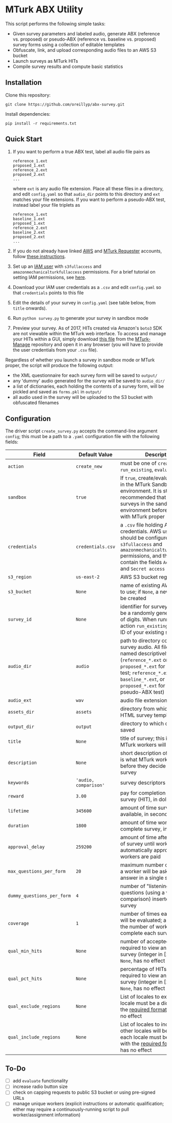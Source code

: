 # MTurk ABX Utility

This script performs the following simple tasks:
* Given survey parameters and labeled audio, generate ABX (reference vs. proposed) or pseudo-ABX (reference vs. baseline vs. proposed) survey forms using a collection of editable templates
* Obfuscate, link, and upload corresponding audio files to an AWS S3 bucket
* Launch surveys as MTurk HITs
* Compile survey results and compute basic statistics

## Installation

Clone this repository:

```
git clone https://github.com/oreillyp/abx-survey.git
```

Install dependencies:

```
pip install -r requirements.txt
```

## Quick Start

1. If you want to perform a true ABX test, label all audio file pairs as 
   ```
   reference_1.ext
   proposed_1.ext
   reference_2.ext
   proposed_2.ext
   ...
   ```
   where `ext` is any audio file extension. Place all these files in a directory, and edit `config.yaml` so that `audio_dir` points to this directory and `ext` matches your file extensions. If you want to perform a pseudo-ABX test, instead label your file triplets as 
   ```
   reference_1.ext
   baseline_1.ext
   proposed_1.ext
   reference_2.ext
   baseline_2.ext
   proposed_2.ext
   ...
   ```
   
2. If you do not already have linked [AWS](https://aws.amazon.com/account/) and [MTurk Requester](https://requester.mturk.com/) accounts, follow [these instructions](https://docs.aws.amazon.com/AWSMechTurk/latest/AWSMechanicalTurkGettingStartedGuide/SetUp.html).
3. Set up an [IAM user](https://docs.aws.amazon.com/AWSMechTurk/latest/AWSMechanicalTurkGettingStartedGuide/SetUp.html#create-iam-user-or-role) with `s3fullaccess` and `amazonmechanicalturkfullaccess` permissions. For a brief tutorial on setting IAM permissions, see [here](https://www.youtube.com/watch?v=SmilJDG4B_8).
4. Download your IAM user credentials as a `.csv` and edit `config.yaml` so that `credentials` points to this file
5. Edit the details of your survey in `config.yaml` (see table below, from `title` onwards).
6. Run `python survey.py` to generate your survey in sandbox mode
7. Preview your survey. As of 2017, HITs created via Amazon's `boto3` SDK are not viewable within the MTurk web interface. To access and manage your HITs within a GUI, simply download [this file](https://raw.githubusercontent.com/jtjacques/mturk-manage/master/mturk-manage.html) from the [MTurk-Manage](https://github.com/jtjacques/mturk-manage) repository and open it in any browser (you will have to provide the user credentials from your `.csv` file).


Regardless of whether you launch a survey in sandbox mode or MTurk proper, the script will produce the following output:
  * the XML questionnaire for each survey form will be saved to `output/`
  * any 'dummy' audio generated for the survey will be saved to `audio_dir/`
  * a list of dictionaries, each holding the contents of a survey form, will be pickled and saved as `forms.pkl` in `output/`
  * all audio used in the survey will be uploaded to the S3 bucket with obfuscated filenames


## Configuration

The driver script `create_survey.py` accepts the command-line argument `config`; this must be a path to a `.yaml` configuration file with the following fields:

| Field | Default Value | Description |
|---|---|---|
| `action` | `create_new` | must be one of `create_new`, `run_existing`, `evaluate`|
| `sandbox` | `true` | If `true`, create/evaluate surveys in the MTurk Sandbox environment. It is strongly recommended that you test surveys in the sandbox environment before launching with MTurk proper |
|`credentials` | `credentials.csv` | a `.csv` file holding AWS client credentials. AWS user agent should be configured with `s3fullaccess` and `amazonmechanicalturkfullaccess` permissions, and the file should contain the fields `Access key ID` and `Secret access key` |
| `s3_region` | `us-east-2` | AWS S3 bucket region |
| `s3_bucket` | `None` | name of existing AWS S3 bucket to use; if `None`, a new bucket will be created |
| `survey_id` | `None` | identifier for survey; if `None`, will be a randomly generated string of digits. When running with the action `run_existing`, provide the ID of your existing survey here |
| `audio_dir` | `audio` | path to directory containing survey audio. All files must be named descriptively (`reference_*.ext` or `proposed_*.ext` for a true ABX test; `reference_*.ext`, `baseline_*.ext`, or `proposed_*.ext` for a two-way pseudo-ABX test)|
| `audio_ext` | `wav` | audio file extension |
| `assets_dir`| `assets` | directory from which to load HTML survey templates |
| `output_dir` | `output` | directory to which outputs are saved |
| `title` | `None` | title of survey; this is what MTurk workers will see |
| `description` | `None` | short description of survey; this is what MTurk workers will see before they decide to accept the survey |
| `keywords`  | `'audio, comparison'` | survey descriptors |
| `reward` | `3.00` | pay for completion of a single survey (HIT), in dollars |
| `lifetime` | `345600` | amount of time survey remains available, in seconds |
|`duration` | `1800` | amount of time workers have to complete survey, in seconds |
| `approval_delay` | `259200` | amount of time after completion of survey until work is automatically approved and workers are paid |
| `max_questions_per_form` | `20` | maximum number of questions a worker will be asked to answer in a single survey |
| `dummy_questions_per_form` | `4` | number of "listening-check" questions (using a white-noise comparison) inserted into each survey |
| `coverage` | `1` | number of times each audio file will be evaluated; analogously, the number of workers who can complete each survey form |
| `qual_min_hits` | `None` | number of accepted HITs required to view and submit survey (integer in \[1, 100\]). If `None`, has no effect |
| `qual_pct_hits` | `None` | percentage of HITs accepted required to view and submit survey (integer in \[1, 100\]). If `None`, has no effect|
| `qual_exclude_regions` | `None` | List of locales to exclude; each locale must be a dictionary with the [required format](https://docs.aws.amazon.com/AWSMechTurk/latest/AWSMturkAPI/ApiReference_LocaleDataStructureArticle.html). If `None`, has no effect |
| `qual_include_regions` | `None` | List of locales to include (all other locales will be rejected); each locale must be a dictionary with the [required format](https://docs.aws.amazon.com/AWSMechTurk/latest/AWSMturkAPI/ApiReference_LocaleDataStructureArticle.html). If `None`, has no effect |


## To-Do

- [ ] add `evaluate` functionality
- [ ] increase radio button size
- [ ] check on capping requests to public S3 bucket or using pre-signed URLs
- [ ] manage unique workers (explicit instructions or automatic qualification; either may require a continuously-running script to pull worker/assignment information)